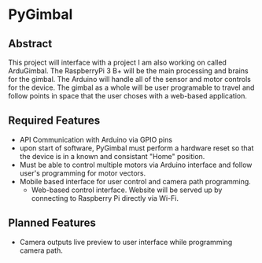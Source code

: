 # PyGimbal

## Abstract

This project will interface with a project I am also working on called ArduGimbal. The RaspberryPi 3 B+ will be the main processing and brains for the gimbal.  The Arduino will handle all of the sensor and motor controls for the device. The gimbal as a whole will be user programable to travel and follow points in space that the user choses with a web-based application.

## Required Features

- API Communication with Arduino via GPIO pins
- upon start of software, PyGimbal must perform a hardware reset so that the device is in a known and consistant "Home" position.
- Must be able to control multiple motors via Arduino interface and follow user's programming for motor vectors.
- Mobile based interface for user control and camera path programming.
  - Web-based control interface. Website will be served up by connecting to Raspberry Pi directly via Wi-Fi.

## Planned Features

- Camera outputs live preview to user interface while programming camera path.
